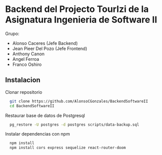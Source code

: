 
# Backend del Projecto TourIzi de la Asignatura Ingenieria de Software II

Grupo:

- Alonso Caceres (Jefe Backend)
- Jean Pieer Del Pozo (Jefe Frontend)
- Anthony Canon
- Angel Ferroa
- Franco Oshiro


## Instalacion

Clonar repositorio

```bash
  git clone https://github.com/AlonsoCGonzales/BackendSoftwareII
  cd BackendSoftwareII
```
Restaurar base de datos de Postgresql

```bash
  pg_restore -U postgres -d postgres scripts/data-backup.sql
```
Instalar dependencias con npm

```bash
  npm install
  npm install cors express sequelize react-router-doom
```